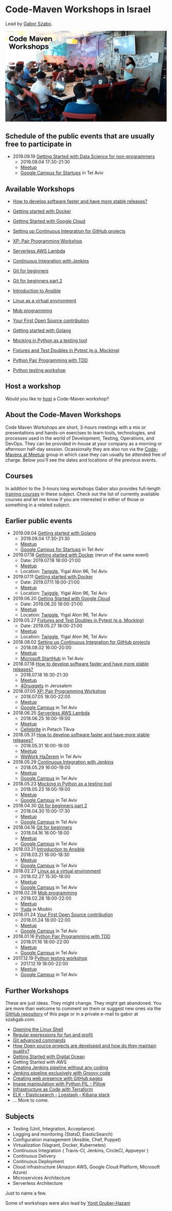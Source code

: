 # Code-Maven Workshops in Israel

Lead by [Gabor Szabo](https://www.linkedin.com/in/szabgab/).

![Code-Maven Workshops](images/code-maven-workshops-800x450.png)

## Schedule of the public events that are usually free to participate in

* 2019.09.19 [Getting Started with Data Science for non-programmers](data-science-intro)
    * 2019.09.04 17:30-21:30
    * [Meetup](https://www.meetup.com/Code-Mavens/events/264527632/)
    * [Google Campus for Startups](https://www.campus.co/tel-aviv/en) in Tel Aviv

## Available Workshops

* [How to develop software faster and have more stable releases?](how-to-develop-software-faster-and-have-more-stable-releases)

* [Getting started with Docker](getting-started-with-docker)
* [Getting Started with Google Cloud](getting-started-with-google-cloud)
* [Setting up Continuous Integration for GitHub projects](setting-up-continuous-integration-for-github-projects)
* [XP: Pair Programming Workshop](xp-pair-programming-workshop-1)
* [Serverless AWS Lambda](serverless-aws-lambda)
* [Continuous Integration with Jenkins](continuous-integration-with-jenkins)
* [Git for beginners](git-for-beginners-part-1)
* [Git for beginners part 2](git-for-beginners-part-2)
* [Introduction to Ansible](introduction-to-ansible)
* [Linux as a virtual environment](linux-as-a-virtual-environment)
* [Mob programming](mob-programming)
* [Your First Open Source contribution](your-first-open-source-contribution)
* [Getting started with Golang](getting-started-with-golang)
* [Mocking in Python as a testing tool](mocking-in-python-as-a-testing-tool)
* [Fixtures and Test Doubles in Pytest (e.g. Mocking)](fixtures-and-test-doubles-in-python)
* [Python Pair Programming with TDD](python-pair-programming-with-tdd)
* [Python testing workshop](python-testing)

## Host a workshop

Would you like to [host](host) a Code-Maven workshop?

## About the Code-Maven Workshops

Code Maven Workshops are short, 3-hours meetings with a mix or presentations and hands-on exercises to learn tools, technologies, and processes used in the world of Development,
Testing, Operations, and DevOps. They can be provided in-house at your company as a morning or afternoon half-day session.
Ocassionally they are also run via the [Code-Mavens at Meetup](https://www.meetup.com/Code-Mavens/)  group in which case they can usually be attended free of charge. Below you'll see the dates
and locations of the previous events.

## Courses

In addition to the 3-hours long workshops Gabor also provides full-length [training courses](https://hostlocal.com/) in these
subject. Check out the list of currently available courses and let me know if you are interested in either of those or
something in a related subject.

## Earlier public events

* 2019.09.04 [Getting started with Golang](getting-started-with-golang)
    * 2019.09.04 17:30-21:30
    * [Meetup](https://www.meetup.com/Code-Mavens/events/264153384/)
    * [Google Campus for Startups](https://www.campus.co/tel-aviv/en) in Tel Aviv
* 2019.07.18 [Getting started with Docker](getting-started-with-docker) (rerun of the same event)
    * Date: 2019.07.18 18:00-21:00
    * [Meetup](https://www.meetup.com/Code-Mavens/events/262962501/)
    * Location: [Twiggle](https://twiggle.com/), Yigal Alon 96, Tel Aviv
* 2019.07.11 [Getting started with Docker](getting-started-with-docker)
    * Date: 2019.07.11 18:00-21:00
    * [Meetup](https://www.meetup.com/Code-Mavens/events/262648039)
    * Location: [Twiggle](https://twiggle.com/), Yigal Alon 96, Tel Aviv
* 2019.06.20 [Getting Started with Google Cloud](getting-started-with-google-cloud)
    * Date: 2019.06.20 18:00-21:00
    * [Meetup](https://www.meetup.com/Code-Mavens/events/261872508/)
    * Location: [Twiggle](https://twiggle.com/), Yigal Alon 96, Tel Aviv
* 2019.05.27 [Fixtures and Test Doubles in Pytest (e.g. Mocking)](fixtures-and-test-doubles-in-python)
    * Date: 2019.05.27 18:00-21:00
    * [Meetup](https://www.meetup.com/Code-Mavens/events/260824123/)
    * Location: [Twiggle](https://twiggle.com/), Yigal Alon 96, Tel Aviv
* 2018.08.02 [Setting up Continuous Integration for GitHub projects](setting-up-continuous-integration-for-github-projects)
    * 2018.08.02 16:00-20:00
    * [Meetup](https://www.meetup.com/Code-Mavens/events/246803795/)
    * [Microsoft StartHub](http://starthub.co.il/) in Tel Aviv
* 2018.07.18 [How to develop software faster and have more stable releases?](how-to-develop-software-faster-and-have-more-stable-releases)
    * 2018.07.18 18:30-21:30
    * [Meetup](https://www.meetup.com/Code-Mavens/events/252083358/)
    * [40nuggets](https://40nuggets.com/) in Jerusalem
* 2018.07.05 [XP: Pair Programming Workshop](xp-pair-programming-workshop-1)
    * 2018.07.05 18:00-22:00
    * [Meetup](https://www.meetup.com/Code-Mavens/events/249863089/)
    * [Google Campus](https://www.campus.co/tel-aviv/en) in Tel Aviv
* 2018.06.25 [Serverless AWS Lambda](serverless-aws-lambda)
    * 2018.06.25 16:00-19:00
    * [Meetup](https://www.meetup.com/Code-Mavens/events/246910872/)
    * [Cellebrite](https://www.cellebrite.com/) in Petach Tikva
* 2018.05.31 [How to develop software faster and have more stable releases?](how-to-develop-software-faster-and-have-more-stable-releases)
    * 2018.05.31 16:00-18:00
    * [Meetup](https://www.meetup.com/Code-Mavens/events/251148675/)
    * [WeWork HaZerem](https://www.wework.com/buildings/10-hazerem-st--tel-aviv) in Tel Aviv
* 2018.05.29 [Continuous Integration with Jenkins](continuous-integration-with-jenkins)
    * 2018.05.29 16:00-19:00
    * [Meetup](https://www.meetup.com/Code-Mavens/events/246910783/)
    * [Google Campus](https://www.campus.co/tel-aviv/en) in Tel Aviv
* 2018.05.23 [Mocking in Python as a testing tool](mocking-in-python-as-a-testing-tool)
    * 2018.05.23 18:00-19:00
    * [Meetup](https://www.meetup.com/PyWeb-IL/events/246802670/)
    * [Google Campus](https://www.campus.co/tel-aviv/en) in Tel Aviv
* 2018.04.30 [Git for beginners part 2](git-for-beginners-part-2)
    * 2018.04.30 15:00-17:30
    * [Meetup](https://www.meetup.com/Code-Mavens/events/249897829/)
    * [Google Campus](https://www.campus.co/tel-aviv/en) in Tel Aviv
* 2018.04.16 [Git for beginners](git-for-beginners-part-1)
    * 2018.04.16 16:00-18:00
    * [Meetup](https://www.meetup.com/Code-Mavens/events/246910733/)
    * [Google Campus](https://www.campus.co/tel-aviv/en) in Tel Aviv
* 2018.03.21 [Introduction to Ansible](introduction-to-ansible)
    * 2018.03.21 16:00-18:30
    * [Meetup](https://www.meetup.com/Code-Mavens/events/246910297/)
    * [Google Campus](https://www.campus.co/tel-aviv/en) in Tel Aviv
* 2018.02.27 [Linux as a virtual environment](linux-as-a-virtual-environment)
    * 2018.02.27 15:30-18:00
    * [Meetup](https://www.meetup.com/Code-Mavens/events/246815054/)
    * [Google Campus](https://www.campus.co/tel-aviv/en) in Tel Aviv
* 2018.02.28 [Mob programming](mob-programming)
    * 2018.02.28 18:00-22:00
    * [Meetup](https://www.meetup.com/Code-Mavens/events/246827710/)
    * [Yuda](https://modiinapp.com/en/page/4875/yuda-center-for-young-adults) in Modiin
* 2018.01.24 [Your First Open Source contribution](your-first-open-source-contribution)
    * 2018.01.24 18:00-22:00
    * [Meetup](https://www.meetup.com/Code-Mavens/events/246683264/)
    * [Google Campus](https://www.campus.co/tel-aviv/en) in Tel Aviv
* 2018.01.16 [Python Pair Programming with TDD](python-pair-programming-with-tdd)
    * 2018.01.16 18:00-22:00
    * [Meetup](https://www.meetup.com/PyWeb-IL/events/246150120/)
    * [Google Campus](https://www.campus.co/tel-aviv/en) in Tel Aviv
* 2017.12.19 [Python testing workshop](python-testing)
    * 2017.12.19 18:00-22:00
    * [Meetup](https://www.meetup.com/PyWeb-IL/events/245433267/)
    * [Google Campus](https://www.campus.co/tel-aviv/en) in Tel Aviv

## Further Workshops

These are just ideas. They might change. They might get abandoned. You are more than welcome to comment on them
or suggest new ones via the [GitHub repository](https://github.com/szabgab/workshops/) of this page or in
a private e-mail to gabor at szabgab.com.

* [Opening the Linux Shell](opening-the-linux-shell)
* [Regular expressions for fun and profit](regexes-intro)
* [Git advanced commands](git-advanced-commands)
* [How Open source projects are developed and how do they maintain quality?](open-source-quality-assurance)
* [Getting Started with Digital Ocean](getting-started-with-digital-ocean)
* Getting Started with AWS
* [Creating Jenkins pipeline without any coding](creating-jenkins-pipelines-without-any-coding)
* [Jenkins pipeline exclusively with Groovy code](jenkins-pipeline-with-groovy-code)
* [Creating web presence with GitHub pages](creating-web-presence-with-github-pages)
* [Image manipulation with Python PIL - Pillow](image-manipulation-with-python-pil-pillow)
* [Infrastructure as Code with Terraform](terraform)
* [ELK - Elasticsearch - Logstash - Kibana stack](elk)
* ... More to come.

## Subjects

* Testing (Unit, Integration, Acceptance)
* Logging and monitoring (StatsD, ElasticSearch)
* Configuration management (Ansible, Chef, Puppet)
* Virtualization (Vagrant, Docker, Kubernetes)
* Continuous Integration ( Travis-CI, Jenkins, CircleCI, Appveyor )
* Continuous Delivery
* Continuous Deployment
* Cloud infrastructure (Amazon AWS, Google Cloud Platform, Microsoft Azure)
* Microservices Architecture
* Serverless Architecture

Just to name a few.

Some of workshops were also lead by [Yonit Gruber-Hazani](https://www.linkedin.com/in/yonitgruber/)

